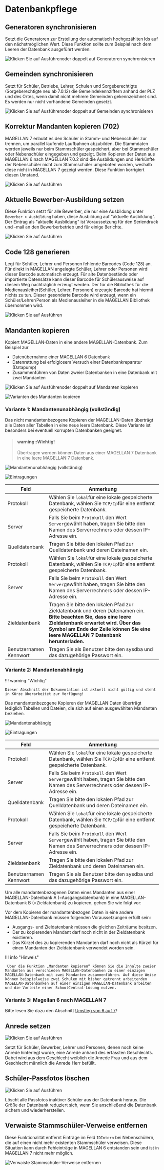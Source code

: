 # Datenbankpflege

## Generatoren synchronisieren

Setzt die Generatoren zur Erstellung der automatisch hochgezählten Ids auf den nächstmöglichen Wert. Diese Funktion sollte zum Beispiel nach dem Leeren der Datenbank ausgeführt werden.

![Klicken Sie auf `Ausführen`oder doppelt auf `Generatoren synchronisieren`](/assets/images/magellan.administrator/generatoren.sync.png)

## Gemeinden synchronisieren

Setzt für Schüler, Betriebe, Lehrer, Schulen und Sorgeberechtigte (Sorgeberechtigte neu ab 7.0.12) die Gemeindekennziffern anhand der PLZ und des Ortes, wenn damit nicht mehrere Gemeinden gekennzeichnet sind.
Es werden nur nicht vorhandene Gemeinden gesetzt.

![Klicken Sie auf `Ausführen`oder doppelt auf `Gemeinden synchronisieren`](/assets/images/magellan.administrator/gemeinden.sync.png)

## Korrektur Mandanten kopieren (702)

MAGELLAN 7 erlaubt es den Schüler in Stamm- und Nebenschüler zur trennen, um parallel laufende Laufbahnen abzubilden. Die Stammdaten werden jeweils nur beim Stammschüler gespeichert, aber bei Stammschüler oder Nebenschüler eingegeben und gezeigt.
Beim Kopieren der Daten aus MAGELLAN 6 nach MAGELLAN 7.0.2 sind die Ausbildungen und Herkünfte der Nebenschüler nicht zum Stammschüler umgeboten worden, weshalb diese nicht in MAGELLAN 7 gezeigt werden. Diese Funktion korrigiert diesen Umstand.

![Klicken Sie auf `Ausführen`](/assets/images/magellan.administrator/korrektur.mandant.png)


## Aktuelle Bewerber-Ausbildung setzen

Diese Funktion setzt für alle Bewerber, die nur eine Ausbildung unter `Bewerber > Ausbildung` haben, diese Ausbildung auf "aktuelle Ausbildung". Der Eintrag als "aktuelle Ausbildung" ist Voraussetzung für den Seriendruck und -mail an den Bewerberbetrieb und für einige Berichte.

![Klicken Sie auf `Ausführen`](/assets/images/magellan.administrator/akt.bewerber.png)

## Code 128 generieren

Legt für Schüler, Lehrer und Personen fehlende Barcodes (Code 128) an. Für direkt in MAGELLAN angelegte Schüler, Lehrer oder Personen wird dieser Barcode automatisch erzeugt. Für alte Datenbestände oder importierte Datensätze kann dieser Barcode für Schülerausweise auf diesem Weg nachträglich erzeugt werden.
Der für die Bibliothek für die Medienausleiher(Schüler, Lehrer, Personen) erzeugte Barcode hat hiermit nichts zu tun. Dieser gesonderte Barcode wird erzeugt, wenn ein Schüler/Lehrer/Person als Medienausleiher in die MAGELLAN Bibliothek übernommen wird.

![Klicken Sie auf `Ausführen`](/assets/images/magellan.administrator/code128.png)


## Mandanten kopieren


Kopiert MAGELLAN-Daten in eine andere MAGELLAN-Datenbank. Zum Beispiel zur

* Datenübernahme einer MAGELLAN 6 Datenbank
* Datenrettung bei erfolglosem Versuch einer Datenbankreparatur (Datapump)
* Zusammenführen von Daten zweier Datenbanken in eine Datenbank mit zwei Mandanten

![Klicken Sie auf `Ausführen`oder doppelt auf `Mandanten kopieren`](/assets/images/magellan.administrator/mandanten.kopieren.png)

![Varianten des `Mandanten kopieren`](/assets/images/magellan.administrator/mandanten.kopieren1.png)

### Variante 1: Mandantenunabhängig (vollständig)

Das nicht mandantenbezogene Kopieren der MAGELLAN-Daten überträgt alle Daten aller Tabellen in eine neue leere Datenbank. Diese Variante ist besonders bei eventuell korrupten Datenbanken geeignet.

> #### warning::Wichtig!
>
> Übertragen werden können Daten aus einer MAGELLAN 7 Datenbank in eine leere MAGELLAN 7 Datenbank.

![Mandantenunabhängig (vollständig)](/assets/images/magellan.administrator/mandanten.kopieren2.png)

![Eintragungen](/assets/images/magellan.administrator/mandanten.kopieren3.png)

Feld|Anmerkung
--|--
Protokoll|Wählen Sie `lokal`für eine lokale gespeicherte Datenbank, wählen Sie `TCP/Ip`für eine entfernt gespeicherte Datenbank.
Server|Falls Sie beim `Protokoll` den Wert `Server`gewählt haben, tragen Sie bitte den Namen des Serverrechners oder dessen IP-Adresse ein.
Quelldatenbank|Tragen Sie bitte den lokalen Pfad zur Quelldatenbank und deren Dateinamen ein.
Protokoll|Wählen Sie `lokal`für eine lokale gespeicherte Datenbank, wählen Sie `TCP/Ip`für eine entfernt gespeicherte Datenbank.
Server|Falls Sie beim `Protokoll` den Wert `Server`gewählt haben, tragen Sie bitte den Namen des Serverrechners oder dessen IP-Adresse ein.
Zieldatenbank|Tragen Sie bitte den lokalen Pfad zur Zieldatenbank und deren Dateinamen ein. **Bitte beachten Sie, dass eine leere Zieldatenbank erwartet wird. Über das Symbol am Ende der Zeile können Sie eine leere MAGELLAN 7 Datenbank herunterladen.**
Benutzernamen<br/>Kennwort|Tragen Sie als Benutzer bitte den sysdba und das dazugehörige Passwort ein.

### Variante 2: Mandantenabhängig


!!! warning "Wichtig"

    Dieser Abschnitt der Dokumentation ist aktuell nicht gültig und steht in Kürze überarbeitet zur Verfügung!

Das mandantenbezogene Kopieren der MAGELLAN Daten überträgt lediglich Tabellen und Dateien, die sich auf einen ausgewählten Mandanten beziehen.


![Mandantenabhängig](/assets/images/magellan.administrator/mandanten.kopieren4.png)

![Eintragungen](/assets/images/magellan.administrator/mandanten.kopieren3.png)

Feld|Anmerkung
--|--
Protokoll|Wählen Sie `lokal`für eine lokale gespeicherte Datenbank, wählen Sie `TCP/Ip`für eine entfernt gespeicherte Datenbank.
Server|Falls Sie beim `Protokoll` den Wert `Server`gewählt haben, tragen Sie bitte den Namen des Serverrechners oder dessen IP-Adresse ein.
Quelldatenbank|Tragen Sie bitte den lokalen Pfad zur Quelldatenbank und deren Dateinamen ein.
Protokoll|Wählen Sie `lokal`für eine lokale gespeicherte Datenbank, wählen Sie `TCP/Ip`für eine entfernt gespeicherte Datenbank.
Server|Falls Sie beim `Protokoll` den Wert `Server`gewählt haben, tragen Sie bitte den Namen des Serverrechners oder dessen IP-Adresse ein.
Zieldatenbank|Tragen Sie bitte den lokalen Pfad zur Zieldatenbank und deren Dateinamen ein. 
Benutzernamen<br/>Kennwort|Tragen Sie als Benutzer bitte den sysdba und das dazugehörige Passwort ein.

Um alle mandantenbezogenen Daten eines Mandanten aus einer MAGELLAN-Datenbank A (=Ausgangsdatenbank) in eine MAGELLAN-Datenbank B (=Zieldatenbank) zu kopieren, gehen Sie wie folgt vor:


Vor dem Kopieren der mandantenbezogen Daten in eine andere MAGELLAN-Datenbank müssen folgenden Voraussetzungen erfüllt sein:

* Ausgangs- und Zieldatenbank müssen die gleichen Zeiträume besitzen.
* Der zu kopierenden Mandant darf noch nicht in der Zieldatenbank existieren.
* Das Kürzel des zu kopierenden Mandanten darf noch nicht als Kürzel für einen Mandanten der Zieldatenbank verwendet worden sein.

!!! info "Hinweis"

     Über die Funktion „Mandanten kopieren“ können Sie die Inhalte zweier Mandanten aus verschieden MAGELLAN-Datenbanken zu einer einzigen MAGELLAN-Datenbank mit zwei Mandanten zusammenführen. Auf diese Weise können beispielweise zwei Schulen mit bisher getrennt arbeitenden MAGELLAN-Datenbanken auf einer einzigen MAGELLAN-Datenbank arbeiten und die Vorteile einer SchoolCentral-Lösung nutzen.


### Variante 3: Magellan 6 nach MAGELLAN 7

Bitte lesen Sie dazu den Abschnitt [Umstieg von 6 auf 7](https://doc.magellan7.stueber.de/schulverwaltung/installation/umstieg-von-6-auf-7.html)!

## Anrede setzen

![Klicken Sie auf `Ausführen`](/assets/images/magellan.administrator/anreden.setzen.png)

Setzt für Schüler, Bewerber, Lehrer und Personen, denen noch keine Anrede hinterlegt wurde, eine Anrede anhand des erfassten Geschlechts.
Dabei wird aus dem Geschlecht weiblich die Anrede Frau und aus dem Geschlecht männlich die Anrede Herr befüllt.

## Schüler-Passfotos löschen

![Klicken Sie auf `Ausführen`](/assets/images/magellan.administrator/passfoto.loeschen.png)

Löscht alle Passfotos inaktiver Schüler aus der Datenbank heraus.
Die Größe der Datenbank reduziert sich, wenn Sie anschließend die Datenbank sichern und wiederherstellen.

## Verwaiste Stammschüler-Verweise entfernen

Diese Funktionalität entfernt Einträge im Feld `IDIntern` bei Nebenschülern, die auf einen nicht mehr existenten Stammschüler verweisen. Diese Situation kann durch Fehleinträge in MAGELLAN 6 entstanden sein und ist in MAGELLAN 7 nicht mehr möglich.

![Verwaiste Stammschüler-Verweise entfernen](/assets/images/magellan.administrator/verwaiste.eintraege.png)